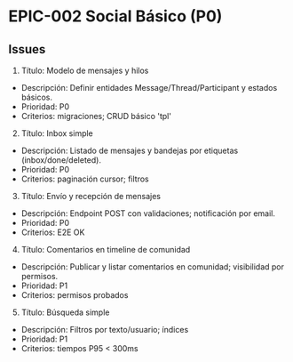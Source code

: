 # EPIC-002 Social Básico (P0)

## Issues

1) Título: Modelo de mensajes y hilos
- Descripción: Definir entidades Message/Thread/Participant y estados básicos.
- Prioridad: P0
- Criterios: migraciones; CRUD básico
'tpl'

2) Título: Inbox simple
- Descripción: Listado de mensajes y bandejas por etiquetas (inbox/done/deleted).
- Prioridad: P0
- Criterios: paginación cursor; filtros

3) Título: Envío y recepción de mensajes
- Descripción: Endpoint POST con validaciones; notificación por email.
- Prioridad: P0
- Criterios: E2E OK

4) Título: Comentarios en timeline de comunidad
- Descripción: Publicar y listar comentarios en comunidad; visibilidad por permisos.
- Prioridad: P1
- Criterios: permisos probados

5) Título: Búsqueda simple
- Descripción: Filtros por texto/usuario; índices
- Prioridad: P1
- Criterios: tiempos P95 < 300ms

